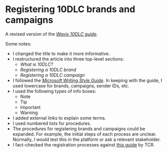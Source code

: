 # Registering 10DLC brands and campaigns

A revised version of the [_Wavix 10DLC guide_](https://www.wavix.com/resources/guides/10dlc).

Some notes:

- I changed the title to make it more informative.
- I restructured the article into three top-level sections:
  - _What is 10DLC?_
  - _Registering a 10DLC brand_
  - _Registering a 10DLC campaign_
- I followed the [_Microsoft Writing Style Guide_](https://learn.microsoft.com/en-us/style-guide/). In keeping with the guide, I used lowercase for brands, campaigns, sender IDs, etc.
- I used the following types of info boxes:
  - Note
  - Tip
  - Important
  - Warning
- I added external links to explain some terms.
- I used numbered lists for procedures.
- The procedures for registering brands and campaigns could be expanded. For example, the initial steps of each process are unclear. Normally, I would test this in the platform or ask a relevant stakeholder.
- I fact-checked the registration processes against [this guide](https://www.campaignregistry.com/Assets%2FTCR-CSP-User-Manual_Doc_V6.pdf) by TCR.
